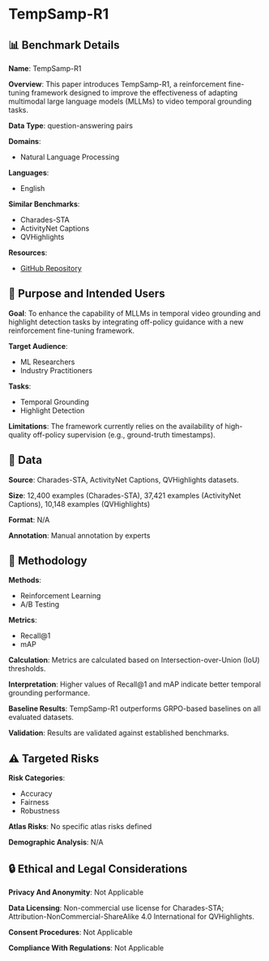 # TempSamp-R1

## 📊 Benchmark Details

**Name**: TempSamp-R1

**Overview**: This paper introduces TempSamp-R1, a reinforcement fine-tuning framework designed to improve the effectiveness of adapting multimodal large language models (MLLMs) to video temporal grounding tasks.

**Data Type**: question-answering pairs

**Domains**:
- Natural Language Processing

**Languages**:
- English

**Similar Benchmarks**:
- Charades-STA
- ActivityNet Captions
- QVHighlights

**Resources**:
- [GitHub Repository](https://github.com/HVision-NKU/TempSamp-R1)

## 🎯 Purpose and Intended Users

**Goal**: To enhance the capability of MLLMs in temporal video grounding and highlight detection tasks by integrating off-policy guidance with a new reinforcement fine-tuning framework.

**Target Audience**:
- ML Researchers
- Industry Practitioners

**Tasks**:
- Temporal Grounding
- Highlight Detection

**Limitations**: The framework currently relies on the availability of high-quality off-policy supervision (e.g., ground-truth timestamps).

## 💾 Data

**Source**: Charades-STA, ActivityNet Captions, QVHighlights datasets.

**Size**: 12,400 examples (Charades-STA), 37,421 examples (ActivityNet Captions), 10,148 examples (QVHighlights)

**Format**: N/A

**Annotation**: Manual annotation by experts

## 🔬 Methodology

**Methods**:
- Reinforcement Learning
- A/B Testing

**Metrics**:
- Recall@1
- mAP

**Calculation**: Metrics are calculated based on Intersection-over-Union (IoU) thresholds.

**Interpretation**: Higher values of Recall@1 and mAP indicate better temporal grounding performance.

**Baseline Results**: TempSamp-R1 outperforms GRPO-based baselines on all evaluated datasets.

**Validation**: Results are validated against established benchmarks.

## ⚠️ Targeted Risks

**Risk Categories**:
- Accuracy
- Fairness
- Robustness

**Atlas Risks**:
No specific atlas risks defined

**Demographic Analysis**: N/A

## 🔒 Ethical and Legal Considerations

**Privacy And Anonymity**: Not Applicable

**Data Licensing**: Non-commercial use license for Charades-STA; Attribution-NonCommercial-ShareAlike 4.0 International for QVHighlights.

**Consent Procedures**: Not Applicable

**Compliance With Regulations**: Not Applicable
